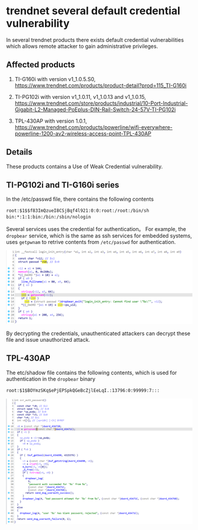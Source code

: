 # trendnet several default credential vulnerability

In several trendnet products there exists default credential vulnerabilities which allows remote attacker to gain administrative privileges.

## Affected products

1. TI-G160i with version v1_1.0.5.S0, https://www.trendnet.com/products/product-detail?prod=115_TI-G160i

2. TI-PG102i with version v1_1.0.11, v1_1.0.13 and v1_1.0.15, https://www.trendnet.com/store/products/industrial/10-Port-Industrial-Gigabit-L2-Managed-PoEplus-DIN-Rail-Switch-24-57V-TI-PG102i

3. TPL-430AP with version 1.0.1, https://www.trendnet.com/products/powerline/wifi-everywhere-powerline-1200-av2-wireless-access-point-TPL-430AP

## Details

These products contains a Use of Weak Credential vulnerability. 

## TI-PG102i and TI-G160i series

In the /etc/passwd file, there contains the following contents

```txt
root:$1$$f83ImQzueI8CSjBqf4l921:0:0:root:/root:/bin/sh
bin:*:1:1:bin:/bin:/sbin/nologin
```

Several services uses the credential for authentication。 For example, the `dropbear`  service, which is the same as ssh services for embedded systems, uses `getpwnam` to retrive contents from `/etc/passwd` for authentication.

![image-20250722114614032](trendnet_several_vulns.assets/image-20250722114614032.png)

By decrypting the credentials, unauthenticated attackers can decrypt these file and issue unauthorized attack. 

## TPL-430AP

The etc/shadow file contains the following contents, which is used for authentication in the `dropbear` binary

```txt
root:$1$BOYmzSKq$ePjEPSpkQGeBcZjlEeLqI.:13796:0:99999:7:::
```

![image-20250722115242381](trendnet_several_vulns.assets/image-20250722115242381.png)